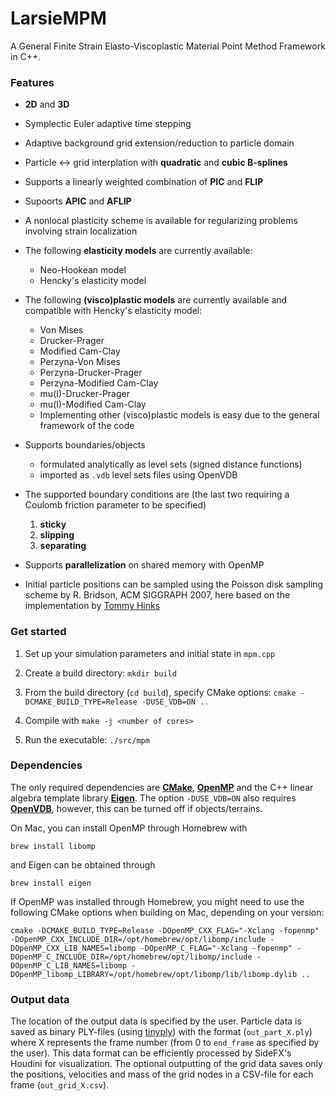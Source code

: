# LarsieMPM

A General Finite Strain Elasto-Viscoplastic Material Point Method Framework in C++.

### Features

* **2D** and **3D**

* Symplectic Euler adaptive time stepping

* Adaptive background grid extension/reduction to particle domain

* Particle <-> grid interplation with **quadratic** and **cubic B-splines**

* Supports a linearly weighted combination of **PIC** and **FLIP**

* Supoorts **APIC** and **AFLIP**

* A nonlocal plasticity scheme is available for regularizing problems involving strain localization

* The following **elasticity models** are currently available:
    * Neo-Hookean model
    * Hencky's elasticity model


* The following **(visco)plastic models** are currently available and compatible with Hencky's elasticity model:
    * Von Mises
    * Drucker-Prager
    * Modified Cam-Clay
    * Perzyna-Von Mises
    * Perzyna-Drucker-Prager
    * Perzyna-Modified Cam-Clay
    * mu(I)-Drucker-Prager
    * mu(I)-Modified Cam-Clay
    * Implementing other (visco)plastic models is easy due to the general framework of the code


* Supports boundaries/objects
    * formulated analytically as level sets (signed distance functions)   
    * imported as `.vdb` level sets files using OpenVDB   


* The supported boundary conditions are (the last two requiring a Coulomb friction parameter to be specified)   
    1) **sticky**
    2) **slipping**
    3) **separating**


* Supports **parallelization** on shared memory with OpenMP

* Initial particle positions can be sampled using the Poisson disk sampling scheme by R. Bridson, ACM SIGGRAPH 2007, here based on the implementation by [Tommy Hinks](https://github.com/thinks/poisson-disk-sampling)

### Get started

1. Set up your simulation parameters and initial state in `mpm.cpp`   

2. Create a build directory: `mkdir build`

3. From the build directory (`cd build`), specify CMake options: `cmake -DCMAKE_BUILD_TYPE=Release -DUSE_VDB=ON ..`

4. Compile with `make -j <number of cores>`

5. Run the executable: `./src/mpm`

### Dependencies

The only required dependencies are **[CMake](https://cmake.org/)**, **[OpenMP](https://www.openmp.org/)** and the C++ linear algebra template library **[Eigen](https://eigen.tuxfamily.org/)**. The option `-DUSE_VDB=ON` also requires **[OpenVDB](https://www.openvdb.org/)**, however, this can be turned off if objects/terrains.

On Mac, you can install OpenMP through Homebrew with

`brew install libomp`    

and Eigen can be obtained through

`brew install eigen`

If OpenMP was installed through Homebrew, you might need to use the following CMake options when building on Mac, depending on your version:   

`cmake -DCMAKE_BUILD_TYPE=Release -DOpenMP_CXX_FLAG="-Xclang -fopenmp" -DOpenMP_CXX_INCLUDE_DIR=/opt/homebrew/opt/libomp/include -DOpenMP_CXX_LIB_NAMES=libomp -DOpenMP_C_FLAG="-Xclang -fopenmp" -DOpenMP_C_INCLUDE_DIR=/opt/homebrew/opt/libomp/include -DOpenMP_C_LIB_NAMES=libomp -DOpenMP_libomp_LIBRARY=/opt/homebrew/opt/libomp/lib/libomp.dylib ..`


### Output data

The location of the output data is specified by the user.
Particle data is saved as binary PLY-files (using [tinyply](https://github.com/ddiakopoulos/tinyply)) with the format (`out_part_X.ply`) where X represents the frame number (from 0 to `end_frame` as specified by the user).
This data format can be efficiently processed by SideFX's Houdini for visualization.
The optional outputting of the grid data saves only the positions, velocities and mass of the grid nodes in a CSV-file for each frame (`out_grid_X.csv`).
